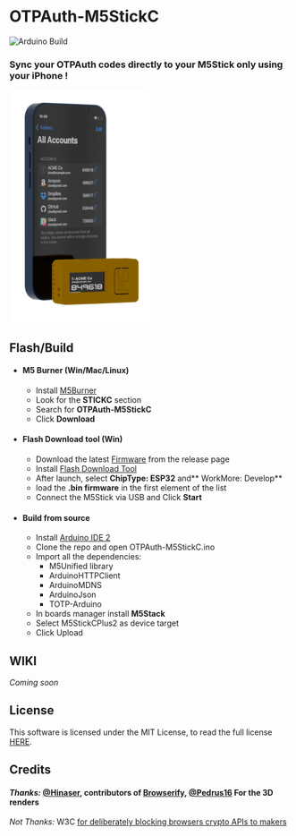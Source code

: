 # OTPAuth-M5StickC
![Arduino Build](https://github.com/yannguillon/OTPAuth-M5StickC/actions/workflows/ci.yml/badge.svg)

### Sync your OTPAuth codes directly to your M5Stick only using your iPhone !
<img src=".readme/img/illustration.png" width="250">

## Flash/Build

- #### M5 Burner (Win/Mac/Linux)
  - Install [M5Burner](https://docs.m5stack.com/en/download)
  - Look for the **STICKC** section
  - Search for **OTPAuth-M5StickC**
  - Click **Download**

- #### Flash Download tool (Win)
  - Download the latest [Firmware](https://github.com/yannguillon/OTPAuth-M5StickC/releases/latest) from the release page
  - Install [Flash Download Tool]([https://docs.m5stack.com/en/download](https://www.espressif.com/en/support/download/other-tools))
  - After launch, select **ChipType: ESP32** and** WorkMore: Develop**
  - load the **.bin firmware** in the first element of the list
  - Connect the M5Stick via USB and Click **Start**

- #### Build from source
  - Install [Arduino IDE 2](https://docs.m5stack.com/en/download)
  - Clone the repo and open OTPAuth-M5StickC.ino
  - Import all the dependencies:
    - M5Unified library
    - ArduinoHTTPClient
    - ArduinoMDNS
    - ArduinoJson
    - TOTP-Arduino
  - In boards manager install **M5Stack**
  - Select M5StickCPlus2 as device target
  - Click Upload

## WIKI
_Coming soon_

## License 
This software is licensed under the MIT License, to read the full license <a href="LICENSE" target="_blank">HERE</a>.

## Credits
<h4><i>Thanks: </i><a target="_blank" class="font-bold" href="https://github.com/Hinaser/jscrypto">@Hinaser</a>, contributors of <a target="_blank" class="font-bold" href="https://github.com/Hinaser/jscrypto">Browserify</a>, <a target="_blank" class="font-bold" href="https://github.com/pedrus16">@Pedrus16</a> For the 3D renders</h4>
                <i>Not Thanks: </i>
                <span class="font-bold">W3C</span>
                <a class="font-medium text-blue-600 underline dark:text-blue-500 hover:no-underline" target="_blank" href="https://github.com/w3c/webcrypto/issues/28#issuecomment-1174004465">for deliberately blocking browsers crypto APIs to makers</a></h4>

